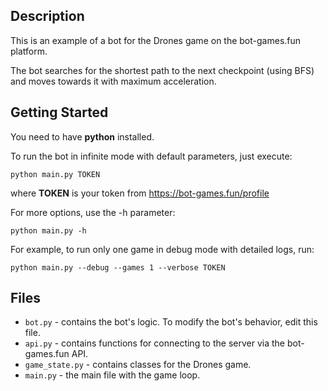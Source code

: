 ## Description

This is an example of a bot for the Drones game on the bot-games.fun platform.

The bot searches for the shortest path to the next checkpoint (using BFS) and moves towards it with maximum acceleration.

## Getting Started

You need to have **python** installed.

To run the bot in infinite mode with default parameters, just execute:

`python main.py TOKEN`

where **TOKEN** is your token from https://bot-games.fun/profile

For more options, use the -h parameter:

`python main.py -h`

For example, to run only one game in debug mode with detailed logs, run:

`python main.py --debug --games 1 --verbose TOKEN`

## Files

- `bot.py` - contains the bot's logic. To modify the bot's behavior, edit this file.
- `api.py` - contains functions for connecting to the server via the bot-games.fun API.
- `game_state.py` - contains classes for the Drones game.
- `main.py` - the main file with the game loop.
